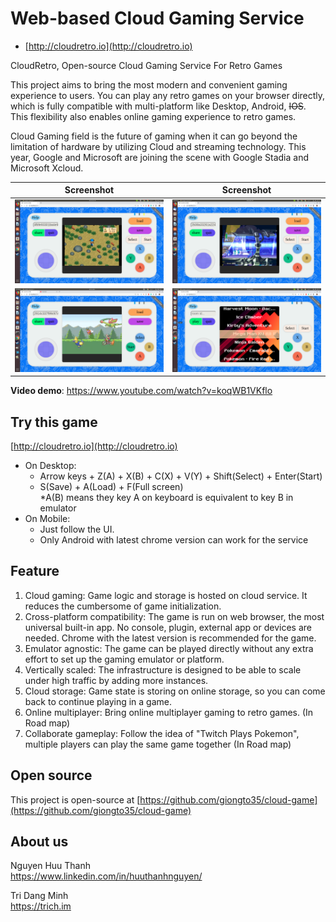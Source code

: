 # Web-based Cloud Gaming Service
- [http://cloudretro.io](http://cloudretro.io)

CloudRetro, Open-source Cloud Gaming Service For Retro Games
  
This project aims to bring the most modern and convenient gaming experience to users. You can play any retro games on your browser directly, which is fully compatible with multi-platform like Desktop, Android, ~~IOS~~. This flexibility also enables online gaming experience to retro games.  

Cloud Gaming field is the future of gaming when it can go beyond the limitation of hardware by utilizing Cloud and streaming technology. This year, Google and Microsoft are joining the scene with Google Stadia and Microsoft Xcloud.

Screenshot | Screenshot
:-------------------------:|:-------------------------:
![screenshot](document/img/landing-page-ps-hm.png)|![screenshot](document/img/landing-page-ps-x4.png)
![screenshot](document/img/landing-page-gb.png)|![screenshot](document/img/landing-page-front.png)

**Video demo**: https://www.youtube.com/watch?v=koqWB1VKflo

## Try this game 
[http://cloudretro.io](http://cloudretro.io)
- On Desktop:  
  - Arrow keys + Z(A) + X(B) + C(X) + V(Y) + Shift(Select) + Enter(Start)  
  - S(Save) + A(Load) + F(Full screen)  
  \*A(B) means they key A on keyboard is equivalent to key B in emulator  
- On Mobile:  
  - Just follow the UI.  
  - Only Android with latest chrome version can work for  the service  

## Feature
1. Cloud gaming: Game logic and storage is hosted on cloud service. It reduces the cumbersome of game initialization.
2. Cross-platform compatibility: The game is run on web browser, the most universal built-in app. No console, plugin, external app or devices are needed. Chrome with the latest version is recommended for the game. 
3. Emulator agnostic: The game can be played directly without any extra effort to set up the gaming emulator or platform.
4. Vertically scaled: The infrastructure is designed to be able to scale under high traffic by adding more instances.
5. Cloud storage: Game state is storing on online storage, so you can come back to continue playing in a game.
6. Online multiplayer: Bring online multiplayer gaming to retro games. (In Road map)
7. Collaborate gameplay: Follow the idea of "Twitch Plays Pokemon", multiple players can play the same game together (In Road map)

## Open source
This project is open-source at [https://github.com/giongto35/cloud-game](https://github.com/giongto35/cloud-game) 

## About us

Nguyen Huu Thanh  
https://www.linkedin.com/in/huuthanhnguyen/  

Tri Dang Minh  
https://trich.im  

